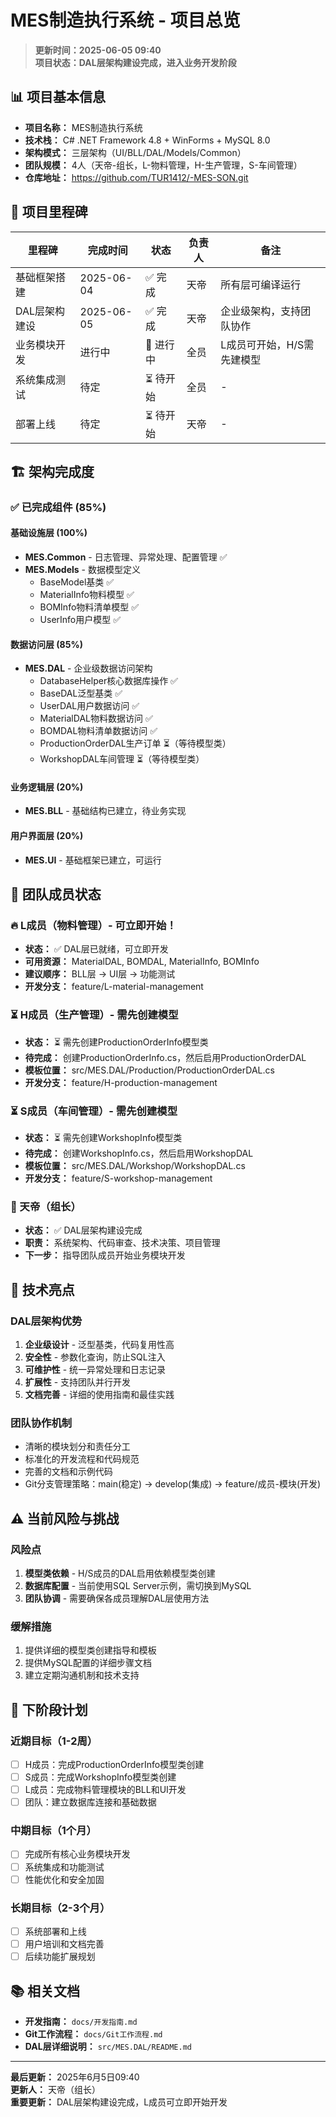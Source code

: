 # MES制造执行系统 - 项目总览

> **更新时间：2025-06-05 09:40**  
> **项目状态：DAL层架构建设完成，进入业务开发阶段**

## 📊 项目基本信息

- **项目名称：** MES制造执行系统
- **技术栈：** C# .NET Framework 4.8 + WinForms + MySQL 8.0
- **架构模式：** 三层架构（UI/BLL/DAL/Models/Common）
- **团队规模：** 4人（天帝-组长，L-物料管理，H-生产管理，S-车间管理）
- **仓库地址：** https://github.com/TUR1412/-MES-SON.git

## 🎯 项目里程碑

| 里程碑 | 完成时间 | 状态 | 负责人 | 备注 |
|--------|----------|------|--------|------|
| 基础框架搭建 | 2025-06-04 | ✅ 完成 | 天帝 | 所有层可编译运行 |
| DAL层架构建设 | 2025-06-05 | ✅ 完成 | 天帝 | 企业级架构，支持团队协作 |
| 业务模块开发 | 进行中 | 🚧 进行中 | 全员 | L成员可开始，H/S需先建模型 |
| 系统集成测试 | 待定 | ⏳ 待开始 | 全员 | - |
| 部署上线 | 待定 | ⏳ 待开始 | 天帝 | - |

## 🏗️ 架构完成度

### ✅ 已完成组件 (85%)

#### 基础设施层 (100%)
- **MES.Common** - 日志管理、异常处理、配置管理 ✅
- **MES.Models** - 数据模型定义
  - BaseModel基类 ✅
  - MaterialInfo物料模型 ✅
  - BOMInfo物料清单模型 ✅
  - UserInfo用户模型 ✅

#### 数据访问层 (85%)
- **MES.DAL** - 企业级数据访问架构
  - DatabaseHelper核心数据库操作 ✅
  - BaseDAL<T>泛型基类 ✅
  - UserDAL用户数据访问 ✅
  - MaterialDAL物料数据访问 ✅
  - BOMDAL物料清单数据访问 ✅
  - ProductionOrderDAL生产订单 ⏳（等待模型类）
  - WorkshopDAL车间管理 ⏳（等待模型类）

#### 业务逻辑层 (20%)
- **MES.BLL** - 基础结构已建立，待业务实现

#### 用户界面层 (20%)
- **MES.UI** - 基础框架已建立，可运行

## 👥 团队成员状态

### 🔥 L成员（物料管理）- 可立即开始！
- **状态：** ✅ DAL层已就绪，可立即开发
- **可用资源：** MaterialDAL, BOMDAL, MaterialInfo, BOMInfo
- **建议顺序：** BLL层 → UI层 → 功能测试
- **开发分支：** feature/L-material-management

### ⏳ H成员（生产管理）- 需先创建模型
- **状态：** ⏳ 需先创建ProductionOrderInfo模型类
- **待完成：** 创建ProductionOrderInfo.cs，然后启用ProductionOrderDAL
- **模板位置：** src/MES.DAL/Production/ProductionOrderDAL.cs
- **开发分支：** feature/H-production-management

### ⏳ S成员（车间管理）- 需先创建模型
- **状态：** ⏳ 需先创建WorkshopInfo模型类
- **待完成：** 创建WorkshopInfo.cs，然后启用WorkshopDAL
- **模板位置：** src/MES.DAL/Workshop/WorkshopDAL.cs
- **开发分支：** feature/S-workshop-management

### 👑 天帝（组长）
- **状态：** ✅ DAL层架构建设完成
- **职责：** 系统架构、代码审查、技术决策、项目管理
- **下一步：** 指导团队成员开始业务模块开发

## 🚀 技术亮点

### DAL层架构优势
1. **企业级设计** - 泛型基类，代码复用性高
2. **安全性** - 参数化查询，防止SQL注入
3. **可维护性** - 统一异常处理和日志记录
4. **扩展性** - 支持团队并行开发
5. **文档完善** - 详细的使用指南和最佳实践

### 团队协作机制
- 清晰的模块划分和责任分工
- 标准化的开发流程和代码规范
- 完善的文档和示例代码
- Git分支管理策略：main(稳定) → develop(集成) → feature/成员-模块(开发)

## ⚠️ 当前风险与挑战

### 风险点
1. **模型类依赖** - H/S成员的DAL启用依赖模型类创建
2. **数据库配置** - 当前使用SQL Server示例，需切换到MySQL
3. **团队协调** - 需要确保各成员理解DAL层使用方法

### 缓解措施
1. 提供详细的模型类创建指导和模板
2. 提供MySQL配置的详细步骤文档
3. 建立定期沟通机制和技术支持

## 📅 下阶段计划

### 近期目标（1-2周）
- [ ] H成员：完成ProductionOrderInfo模型类创建
- [ ] S成员：完成WorkshopInfo模型类创建
- [ ] L成员：完成物料管理模块的BLL和UI开发
- [ ] 团队：建立数据库连接和基础数据

### 中期目标（1个月）
- [ ] 完成所有核心业务模块开发
- [ ] 系统集成和功能测试
- [ ] 性能优化和安全加固

### 长期目标（2-3个月）
- [ ] 系统部署和上线
- [ ] 用户培训和文档完善
- [ ] 后续功能扩展规划

## 📚 相关文档

- **开发指南：** `docs/开发指南.md`
- **Git工作流程：** `docs/Git工作流程.md`
- **DAL层详细说明：** `src/MES.DAL/README.md`

---

**最后更新：** 2025年6月5日09:40  
**更新人：** 天帝（组长）  
**重要更新：** DAL层架构建设完成，L成员可立即开始开发
